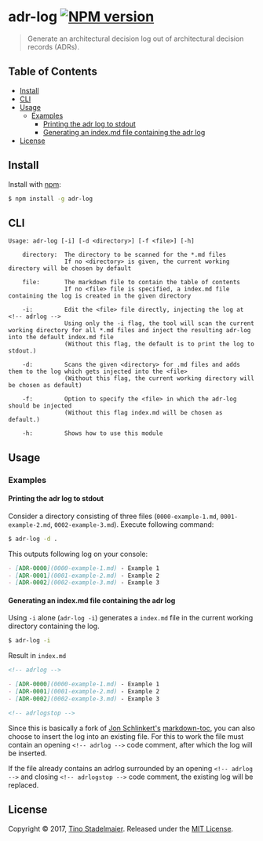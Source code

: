 # adr-log [![NPM version](https://img.shields.io/npm/v/adr-log.svg?style=flat)](https://www.npmjs.com/package/adr-log)

> Generate an architectural decision log out of architectural decision records (ADRs).

## Table of Contents

<!-- toc -->

- [Install](#install)
- [CLI](#cli)
- [Usage](#usage)
  * [Examples](#examples)
    + [Printing the adr log to stdout](#printing-the-adr-log-to-stdout)
    + [Generating an index.md file containing the adr log](#generating-an-indexmd-file-containing-the-adr-log)
- [License](#license)

<!-- tocstop -->

## Install

Install with [npm](https://www.npmjs.com/):

```sh
$ npm install -g adr-log
```

## CLI

```
Usage: adr-log [-i] [-d <directory>] [-f <file>] [-h]

    directory:  The directory to be scanned for the *.md files
                If no <directory> is given, the current working directory will be chosen by default

    file:       The markdown file to contain the table of contents
                If no <file> file is specified, a index.md file containing the log is created in the given directory

    -i:         Edit the <file> file directly, injecting the log at <!-- adrlog -->
                Using only the -i flag, the tool will scan the current working directory for all *.md files and inject the resulting adr-log into the default index.md file
                (Without this flag, the default is to print the log to stdout.)

    -d:         Scans the given <directory> for .md files and adds them to the log which gets injected into the <file>
                (Without this flag, the current working directory will be chosen as default)

    -f:         Option to specify the <file> in which the adr-log should be injected
                (Without this flag index.md will be chosen as default.)

    -h:         Shows how to use this module
```

## Usage

### Examples

#### Printing the adr log to stdout

Consider a directory consisting of three files (`0000-example-1.md`, `0001-example-2.md`, `0002-example-3.md`).
Execute following command:


```sh
$ adr-log -d .
```

This outputs following log on your console:

```markdown
- [ADR-0000](0000-example-1.md) - Example 1
- [ADR-0001](0001-example-2.md) - Example 2
- [ADR-0002](0002-example-3.md) - Example 3
```

#### Generating an index.md file containing the adr log

Using `-i` alone (`adr-log -i`) generates a `index.md` file in the current working directory containing the log.


```sh
$ adr-log -i
```

Result in `index.md`

```markdown
<!-- adrlog -->

- [ADR-0000](0000-example-1.md) - Example 1
- [ADR-0001](0001-example-2.md) - Example 2
- [ADR-0002](0002-example-3.md) - Example 3

<!-- adrlogstop -->
```

Since this is basically a fork of [Jon Schlinkert's](https://github.com/jonschlinkert) [markdown-toc](https://github.com/jonschlinkert/markdown-toc), you can also choose to insert the log into an existing file.
For this to work the file must contain an opening `<!-- adrlog -->` code comment, after which the log will be inserted.

If the file already contains an adrlog surrounded by an opening `<!-- adrlog -->` and closing `<!-- adrlogstop -->` code comment, the existing log will be replaced.


## License

Copyright © 2017, [Tino Stadelmaier](https://github.com/tstadelmaier).
Released under the [MIT License](LICENSE).
